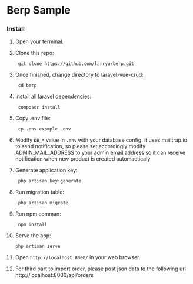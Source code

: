 # Berp Sample

### Install

1. Open your terminal.

2. Clone this repo:

        git clone https://github.com/larryu/berp.git
    
3. Once finished, change directory to laravel-vue-crud:

        cd berp
    
4. Install all laravel dependencies:

        composer install

5. Copy .env file:

        cp .env.example .env

6. Modify `DB_*` value in `.env` with your database config.
   it uses mailtrap.io to send notification, so please set accordingly
   modify ADMIN_MAIL_ADDRESS to your admin email address
   so it can receive notification when new product is created automacticaly

7. Generate application key:

        php artisan key:generate

8. Run migration table:

        php artisan migrate

9. Run npm comman:

        npm install

10. Serve the app:

        php artisan serve

11. Open `http://localhost:8000/` in your web browser.

12. For third part to import order, please post json data to the following url
    http://localhost:8000/api/orders


